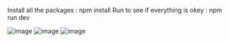 Install all the packages  :  npm install
Run to see if everything is okey :  npm run dev


![image](https://github.com/sema29/_work_/assets/77546926/c09b25fb-c6a3-4fa5-820d-436d4d1c127d)
![image](https://github.com/sema29/_work_/assets/77546926/20aec33d-7152-4944-b6d7-708131d2b95e)
![image](https://github.com/sema29/_work_/assets/77546926/f49aaecf-0524-4d98-8706-876b12cf5137)
